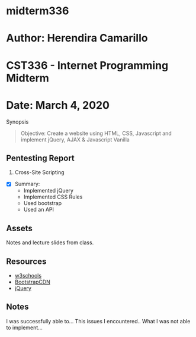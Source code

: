 # midterm336
# Author: Herendira Camarillo
# CST336 - Internet Programming Midterm
# Date: March 4, 2020
Synopsis
> Objective: Create a website using HTML, CSS, Javascript and implement jQuery, AJAX & Javascript Vanilla
## Pentesting Report
1. Cross-Site Scripting
  - [x] Summary: 
    - Implemented jQuery
    - Implemented CSS Rules
    - Used bootstrap
    - Used an API
## Assets
Notes and lecture slides from class.
## Resources
- [w3schools](https://www.w3schools.com/)
- [BootstrapCDN](https://www.bootstrapcdn.com/fontawesome/)
- [jQuery](https://code.jquery.com/)
## Notes
I was successfully able to...
This issues I encountered..
What I was not able to implement...